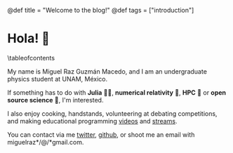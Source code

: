 @def title = "Welcome to the blog!"
@def tags = ["introduction"]

# Hola! :wave:

\tableofcontents <!-- you can use \toc as well -->

My name is Miguel Raz Guzmán Macedo, and I am an undergraduate physics student at UNAM, México.

If something has to do with **Julia** 🐱‍💻, **numerical relativity** 🌌, **HPC** 🤖 or **open source science** 🦾, I'm interested.

 I also enjoy cooking, handstands, volunteering at debating competitions, and making educational programming [videos](https://www.youtube.com/channel/UC840v4b_71e78fmPHiCPQVg) and [streams](https://www.twitch.tv/BrainRPG).

You can contact via me [twitter](https://twitter.com/miguelraz_), [github](https://github.com/miguelraz), or shoot me an email with miguelraz*/@/*gmail.com.
